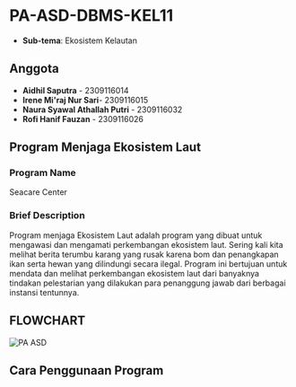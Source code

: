 # PA-ASD-DBMS-KEL11
* **Sub-tema**: Ekosistem Kelautan
## Anggota
* **Aidhil Saputra** - 2309116014
* **Irene Mi'raj Nur Sari**- 2309116015
* **Naura Syawal Athallah Putri** - 2309116032
* **Rofi Hanif Fauzan** - 2309116026

## Program Menjaga Ekosistem Laut
### Program Name
Seacare Center
### Brief Description
Program menjaga Ekosistem Laut adalah program yang dibuat untuk mengawasi dan mengamati perkembangan ekosistem laut. Sering kali kita melihat berita terumbu karang yang rusak karena bom dan penangkapan ikan serta hewan yang dilindungi secara ilegal. Program ini bertujuan untuk mendata dan melihat perkembangan ekosistem laut dari banyaknya tindakan pelestarian yang dilakukan para penanggung jawab dari berbagai instansi tentunnya. 
## FLOWCHART

![PA ASD](https://github.com/PA-A23-KELOMPOK-11/PA-ASD-DBMS-KEL11/assets/144671469/cbab69f0-fa3f-418b-b685-88149bf8ec4c)

## Cara Penggunaan Program
